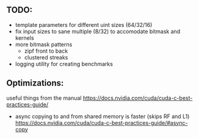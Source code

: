 ## TODO:
* template parameters for different uint sizes (64/32/16)
* fix input sizes to sane multiple (8/32) to accomodate bitmask and kernels
* more bitmask patterns
  * zipf front to back
  * clustered streaks
* logging utility for creating benchmarks

## Optimizations:
useful things from the manual https://docs.nvidia.com/cuda/cuda-c-best-practices-guide/

* async copying to and from shared memory is faster (skips RF and L1) https://docs.nvidia.com/cuda/cuda-c-best-practices-guide/#async-copy

